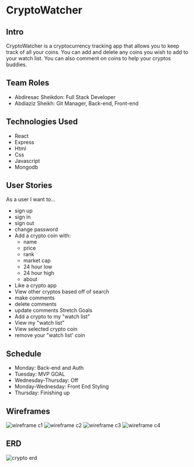 # CryptoWatcher
## Intro
CryptoWatcher is a cryptocurrency tracking app that allows you to keep track of all your coins. You can add and delete any coins you wish to add to your watch list.
You can also comment on coins to help your cryptos buddies.
## Team Roles
  - Abdiresac Sheikdon: Full Stack Developer
  - Abdiaziz Sheikh: Git Manager, Back-end, Front-end
## Technologies Used
  - React
  - Express
  - Html
  - Css
  - Javascript
  - Mongodb
## User Stories
As a user I want to...
-   sign up
-   sign in
-   sign out
-   change password
-   Add a crypto coin with:
    -   name
    -   price
    -   rank
    -   market cap
    -   24 hour low
    -   24 hour high
    -   about
-   Like a crypto app
-   View other cryptos based off of search
-   make comments
-   delete comments
-   update comments
Stretch Goals
-   Add a crypto to my "watch list"
-   View my "watch list"
-   View selected crypto coin
-   remove your "watch list' coin
## Schedule
- Monday: Back-end and Auth
- Tuesday: MVP GOAL
- Wednesday-Thursday: Off
- Monday-Wednesday: Front End Styling
- Thursday: Finishing up
## Wireframes
![wireframe c1](https://user-images.githubusercontent.com/108881102/203096275-8da44016-e2df-4507-bee3-87a30f630dd3.png)
![wireframe c2](https://user-images.githubusercontent.com/108881102/203096286-1ffa6ac3-b201-4345-8e3c-1a770eeb588e.png)
![wireframe c3](https://user-images.githubusercontent.com/108881102/203096300-22932b8e-ef74-4e02-947f-7f2b22d2590e.png)
![wireframe c4](https://user-images.githubusercontent.com/108881102/203096319-86e38fbb-aaef-4905-968d-77f66a6090a6.png)

## ERD
![crypto erd](https://user-images.githubusercontent.com/108881102/203090533-1a0489cb-eb17-4d3f-bb5b-eb297261436c.png)
